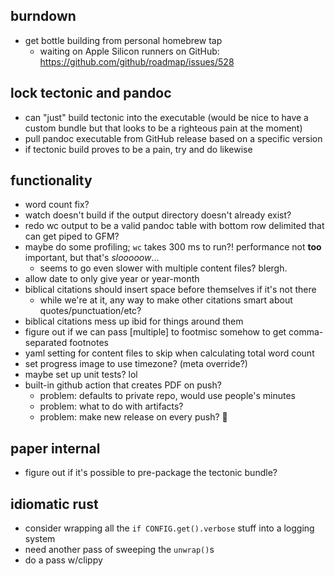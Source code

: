 ## burndown
* get bottle building from personal homebrew tap
    - waiting on Apple Silicon runners on GitHub: https://github.com/github/roadmap/issues/528

## lock tectonic and pandoc
* can "just" build tectonic into the executable (would be nice to have a custom bundle but that looks to be a righteous pain at the moment)
* pull pandoc executable from GitHub release based on a specific version
* if tectonic build proves to be a pain, try and do likewise

## functionality
* word count fix?
* watch doesn't build if the output directory doesn't already exist?
* redo wc output to be a valid pandoc table with bottom row delimited that can get piped to GFM?
* maybe do some profiling; `wc` takes 300 ms to run?! performance not **too** important, but that's _slooooow_...
  * seems to go even slower with multiple content files? blergh.
* allow date to only give year or year-month
* biblical citations should insert space before themselves if it's not there
    - while we're at it, any way to make other citations smart about quotes/punctuation/etc? 
* biblical citations mess up ibid for things around them
* figure out if we can pass [multiple] to footmisc somehow to get comma-separated footnotes
* yaml setting for content files to skip when calculating total word count
* set progress image to use timezone? (meta override?)
* maybe set up unit tests? lol
* built-in github action that creates PDF on push?
  - problem: defaults to private repo, would use people's minutes
  - problem: what to do with artifacts? 
  - problem: make new release on every push? 😬

## paper internal
* figure out if it's possible to pre-package the tectonic bundle?

## idiomatic rust
- consider wrapping all the `if CONFIG.get().verbose` stuff into a logging system
- need another pass of sweeping the `unwrap()`s
- do a pass w/clippy
